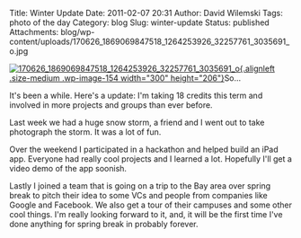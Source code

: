 Title: Winter Update
Date: 2011-02-07 20:31
Author: David Wilemski
Tags: photo of the day
Category: blog
Slug: winter-update
Status: published
Attachments: blog/wp-content/uploads/170626_1869069847518_1264253926_32257761_3035691_o.jpg

[![](http://oromis.davidwilemski.com/blog/wp-content/uploads/170626_1869069847518_1264253926_32257761_3035691_o-300x206.jpg "170626_1869069847518_1264253926_32257761_3035691_o"){.alignleft
.size-medium .wp-image-154 width="300"
height="206"}](http://oromis.davidwilemski.com/blog/152/winter-update/170626_1869069847518_1264253926_32257761_3035691_o/)So\...

It\'s been a while. Here\'s a update: I\'m taking 18 credits this term
and involved in more projects and groups than ever before.

Last week we had a huge snow storm, a friend and I went out to take
photograph the storm. It was a lot of fun.

Over the weekend I participated in a hackathon and helped build an iPad
app. Everyone had really cool projects and I learned a lot. Hopefully
I\'ll get a video demo of the app soonish.

Lastly I joined a team that is going on a trip to the Bay area over
spring break to pitch their idea to some VCs and people from companies
like Google and Facebook. We also get a tour of their campuses and some
other cool things. I\'m really looking forward to it, and, it will be
the first time I\'ve done anything for spring break in probably forever.
